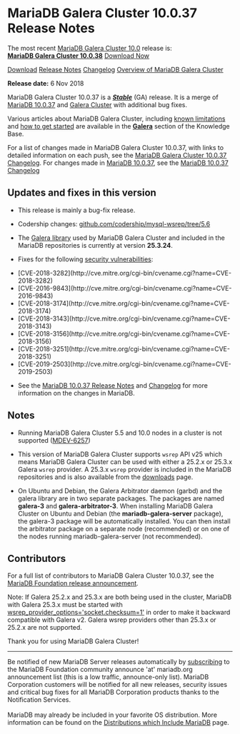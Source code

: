 # MariaDB Galera Cluster 10.0.37 Release Notes

The most recent [MariaDB Galera Cluster 10.0](/kb/en/galera/) release is:<br>
<span class="cstm-style lead"><strong>[MariaDB Galera Cluster 10.0.38](/replication/galera-cluster/mariadb-galera-cluster-releases/mariadb-galera-100-release-notes/mariadb-galera-cluster-10038-release-notes/)</strong> [Download<span>&nbsp;</span>Now](https://downloads.mariadb.org/mariadb-galera/10.0)</span>

[Download](http://downloads.mariadb.org/mariadb-galera/10.0.37)
[Release Notes](/replication/galera-cluster/mariadb-galera-cluster-releases/mariadb-galera-100-release-notes/mariadb-galera-cluster-10037-release-notes/)
[Changelog](/replication/galera-cluster/mariadb-galera-cluster-releases/mariadb-galera-100-changelogs/mariadb-galera-cluster-10037-changelog/)
[Overview of MariaDB Galera Cluster](/replication/galera-cluster/what-is-mariadb-galera-cluster/)

<strong>Release date:</strong>  6 Nov 2018

MariaDB Galera Cluster 10.0.37 is a <strong><em>[Stable](/kb/en/release-criteria/)</em></strong> (GA)
release. It is a merge of [MariaDB 10.0.37](/kb/en/mariadb-10037-release-notes/) and
[Galera Cluster](http://codership.com/content/using-galera-cluster) with
additional bug fixes.

Various articles about MariaDB Galera Cluster, including
[known limitations](/replication/galera-cluster/mariadb-galera-cluster-known-limitations/) and
[how to get started](/replication/galera-cluster/getting-started-with-mariadb-galera-cluster/) are
available in the <strong>[Galera](/kb/en/galera/)</strong> section of the Knowledge Base.

For a list of changes made in MariaDB Galera Cluster 10.0.37, with links to
detailed information on each push, see the
[MariaDB Galera Cluster 10.0.37 Changelog](/replication/galera-cluster/mariadb-galera-cluster-releases/mariadb-galera-100-changelogs/mariadb-galera-cluster-10037-changelog/).
For changes made in [MariaDB 10.0.37](/kb/en/mariadb-10037-release-notes/), see the
[MariaDB 10.0.37 Changelog](/kb/en/mariadb-10037-changelog/)

## Updates and fixes in this version

- This release is mainly a bug-fix release.

- Codership changes: [github.com/codership/mysql-wsrep/tree/5.6](https://github.com/codership/mysql-wsrep/tree/5.6)

- The [Galera library](http://codership.com/content/using-galera-cluster) used
  by MariaDB Galera Cluster and included in the MariaDB repositories is
  currently at version <strong>25.3.24</strong>.

- Fixes for the following [security vulnerabilities](/kb/en/cve/):
<ul start="1"><li>[CVE-2018-3282](http://cve.mitre.org/cgi-bin/cvename.cgi?name=CVE-2018-3282)
</li><li>[CVE-2016-9843](http://cve.mitre.org/cgi-bin/cvename.cgi?name=CVE-2016-9843)
</li><li>[CVE-2018-3174](http://cve.mitre.org/cgi-bin/cvename.cgi?name=CVE-2018-3174)
</li><li>[CVE-2018-3143](http://cve.mitre.org/cgi-bin/cvename.cgi?name=CVE-2018-3143)
</li><li>[CVE-2018-3156](http://cve.mitre.org/cgi-bin/cvename.cgi?name=CVE-2018-3156)
</li><li>[CVE-2018-3251](http://cve.mitre.org/cgi-bin/cvename.cgi?name=CVE-2018-3251)
</li><li>[CVE-2019-2503](http://cve.mitre.org/cgi-bin/cvename.cgi?name=CVE-2019-2503)
</li></ul>

- See the [MariaDB 10.0.37 Release Notes](/kb/en/mariadb-10037-release-notes/) and
  [Changelog](/kb/en/mariadb-10037-changelog/) for more information on the changes in
  MariaDB.

## Notes

- Running MariaDB Galera Cluster 5.5 and 10.0 nodes in a cluster is not
  supported ([MDEV-6257](https://jira.mariadb.org/browse/MDEV-6257))

- This version of MariaDB Galera Cluster supports `wsrep` API v25 which means
  MariaDB Galera Cluster can be used with either a 25.2.x or 25.3.x
  Galera `wsrep` provider. A 25.3.x `wsrep` provider is included in the
  MariaDB repositories and is also available from the
  [downloads](http://downloads.mariadb.org/mariadb-galera/10.0) page.

- On Ubuntu and Debian, the Galera Arbitrator daemon (garbd) and the galera
  library are in two separate packages. The packages are named <strong>galera-3</strong>
  and <strong>galera-arbitrator-3</strong>. When installing MariaDB Galera Cluster on Ubuntu and
  Debian (the <strong>mariadb-galera-server</strong> package), the galera-3 package will be
  automatically installed. You can then install the arbitrator package on a
  separate node (recommended) or on one of the nodes running
  mariadb-galera-server (not recommended).

## Contributors

For a full list of contributors to MariaDB Galera Cluster 10.0.37, see the [MariaDB Foundation release announcement](https://mariadb.org/mariadb-galera-cluster-10-0-37-now-available/).

Note: If Galera 25.2.x and 25.3.x are both being used in the cluster, MariaDB
with Galera 25.3.x must be started with
[wsrep_provider_options='socket.checksum=1'](/kb/en/wsrep_provider_options/#socketchecksum) in order to make it backward
compatible with Galera v2. Galera wsrep providers other than 25.3.x or 25.2.x
are not supported.

Thank you for using MariaDB Galera Cluster!

---

Be notified of new MariaDB Server releases automatically by [subscribing](https://lists.askmonty.org/cgi-bin/mailman/listinfo/announce) to the MariaDB Foundation community announce 'at' mariadb.org announcement list (this is a low traffic, announce-only list). MariaDB Corporation customers will be notified for all new releases, security issues and critical bug fixes for all MariaDB Corporation products thanks to the Notification Services.
<br><br>
MariaDB may already be included in your favorite OS distribution. More
information can be found on the
[Distributions which Include MariaDB](/mariadb-administration/getting-installing-and-upgrading-mariadb/binary-packages/distributions-which-include-mariadb/)
page.